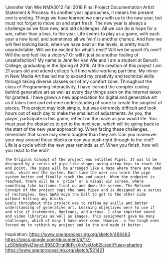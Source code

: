 \Jennifer Van Wie
NMA3012 Fall 2018 
Final Project Documentation
Artist Statement & Process:
	As another year approaches, it means the present one is ending. Things we have learned we carry with us to the new year, but must not forget to move on and start fresh. The new year is always a challenge as we face new, and old challenges. All we can do is hope for a win, rather than a loss, to the year. Life seems to play as a game, with each year a new level, and sometimes all we ‘win’ is another chance. And how we will feel looking back, when we have beat all the levels, is pretty much unpredictable. Will we be excited for what’s next? Will we be upset it’s over? Will the end feel like a victory? Or will it just be another feeling of unsatisfaction?
	My name is Jennifer Van Wie and I am a student at Baruch College, graduating in the Spring of 2019. At the creation of this project I am 21 years old and attend college full time while working part time. My minor in New Media Art has led me to expand my creativity and technical skills through taking diverse classes out of my comfort zone. Throughout the class of Programming Interactivity, I have learned the complex coding behind generative art as well as every day things seen on the internet taken for granted. I have grown a new appreciation for digital and generative art as it takes time and extreme understanding of code to create the simplest of pieces. This project may look simple, but was extremely difficult and took hours out of each day to make the smallest of adjustments. 
	As you, the player, participate in this game, reflect on the maze as you would life. You must past the obstacles to get to the next year, which will be going back to the start of the new year approaching. When facing these challenges, remember that some may seem tougher than they are. Can you maneuver your way around these blocks or can you push right through to the end? Life is a cycle which the new year reminds us of. When you finish, how will you react to the end?

	The Original Concept of the project was entitled Pipes. It was to be designed by a series of pipe-like shapes using arrow keys to reach the end point. The pipes will be arranged like a maze where there are dead ends, which end the system. Each time the user can learn the pipe system better and finally reach the end point. When the endpoint is reached, there will be a ‘prize’ or a visual win screen, where something like balloons float up and down the screen. The Refined Concept of the project kept the name Pipes and is designed as a series of rectangles. Keys SWAD move the ball to get to the other side without hitting any blocks. 
	Goals throughout this project was to refine my skills and better understanding of generative art. Learning objectives were to use if and else if statements, Booleans, and arrays. I also imported sound and video libraries as well as images. This assignment gave me many challenges, which of many I have over come. However, a few tough ones forced me to rethink my project and in the end made it better. 

Inspiration:
https://www.openprocessing.org/sketch/468483
https://docs.google.com/document/d/1rZ-LzS0bNoNyiZjsncL69S03HqI9bFcrXp7skUo62lc/edit?usp=sharing
https://www.openprocessing.org/sketch/521421
